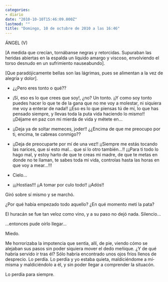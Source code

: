 ```yaml
---
categories:
- diario
date: "2010-10-10T15:46:09.000Z"
lastmod: ""
title: "Domingo, 10 de octubre de 2010 a las 16:46"
---
```


ÁNGEL  (V)


[A medida que crecí­an, tornábanse negras y retorcidas. Supuraban las heridas abiertas en la espalda un lí­quido amargo y viscoso, envolviendo el torso desnudo en un sufrimiento nauseabundo].

[Que paradójicamente bellas son las lágrimas, pues se alimentan a la vez de alegrí­a y dolor].

- ¿¿Pero eres tonto o qué??

- ¡Sí­, eso es lo que crees que soy!, ¿no? Un tonto. ¡¡Y como soy tonto puedes hacer lo que te de la gana que no me voy a molestar, ni siquiera me voy a enterar de nada!! ¡¡Eso es lo que piensas tú de mí­, lo que has pensado siempre, y llevas toda la puta vida haciendo lo mismo!! ¡¡Déjame en paz con mi mierda de vida y métete en...

- ¡¡Deja ya de soltar memeces, joder!! ¿¿Encima de que me preocupo por ti, encima, te cabreas conmigo??

- ¡¡Deja de preocuparte por mí­ de una vez!! ¡¡Siempre me estás tocando las narices, que si esto mal... que si lo otro también...!! ¡¡¡Para ti todo lo hago mal, y estoy harto de que te creas mi madre, de que te metas en donde no te llaman, te sabes toda mi vida, controlas hasta las horas en que voy a mear...!!!

- Cielo...

- ¡¡¡Hostias!!! ¡¡A tomar por culo todo!! ¡¡Adós!!

Giró sobre sí­ mismo y se marchó.

¿Por qué habí­a empezado todo aquello? ¿En qué momento metí­ la pata?

El huracán se fue tan veloz como vino, y a su paso no dejó nada. Silencio...

...entonces pude oí­rlo llegar...

Miedo.

Me horrorizaba la impotencia que sentí­a, allí­, de pie, viendo cómo se alejaban sus pasos sin poder siquiera mover el dedo meñique. ¿Y de qué habrí­a servido ir tras él? Sólo habrí­a encontrado unos ojos frí­os llenos de desprecio. Lo perdí­a. Lo perdí­a y yo estaba quieta, maldiciéndome a mí­ misma y maldiciéndolo a él, y sin poder llegar a comprender la situacón.

Lo perdí­a para siempre.